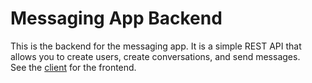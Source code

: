 # Messaging App Backend

This is the backend for the messaging app. It is a simple REST API that allows you to create users, create conversations, and send messages.<br>
See the [client](https://github.com/mart1d4/messaging-app-client) for the frontend.
